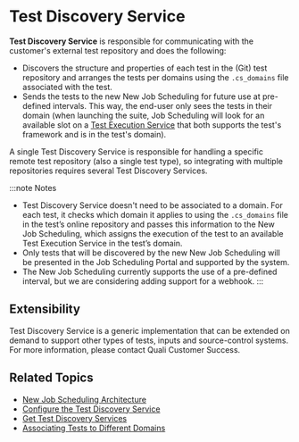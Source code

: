 # Test Discovery Service

**Test Discovery Service** is responsible for communicating with the customer's external test repository and does the following:

- Discovers the structure and properties of each test in the (Git) test repository and arranges the tests per domains using the `.cs_domains` file associated with the test.
- Sends the tests to the new New Job Scheduling for future use at pre-defined intervals. This way, the end-user only sees the tests in their domain (when launching the suite, Job Scheduling will look for an available slot on a [Test Execution Service](https://help.quali.com/Online%20Help/0.0/Portal/Content/IG/JSS/jss-tes.htm) that both supports the test's framework and is in the test's domain).

A single Test Discovery Service is responsible for handling a specific remote test repository (also a single test type), so integrating with multiple repositories requires several Test Discovery Services.

:::note Notes
- Test Discovery Service doesn't need to be associated to a domain. For each test, it checks which domain it applies to using the `.cs_domains` file in the test’s online repository and passes this information to the New Job Scheduling, which assigns the execution of the test to an available Test Execution Service in the test’s domain.
- Only tests that will be discovered by the new New Job Scheduling will be presented in the Job Scheduling Portal and supported by the system.
- The New Job Scheduling currently supports the use of a pre-defined interval, but we are considering adding support for a webhook.
:::

## Extensibility

Test Discovery Service is a generic implementation that can be extended on demand to support other types of tests, inputs and source-control systems. For more information, please contact Quali Customer Success.

## Related Topics

- [New Job Scheduling Architecture](https://help.quali.com/Online%20Help/0.0/Portal/Content/IG/JSS/jss-architecture.htm)
- [Configure the Test Discovery Service](https://help.quali.com/Online%20Help/0.0/Portal/Content/IG/JSS/jss-tds-config.htm)
- [Get Test Discovery Services](https://help.quali.com/Online%20Help/0.0/Portal/Content/API/JSS-API/jss-rest-api-get-tds.htm)
- [Associating Tests to Different Domains](https://help.quali.com/Online%20Help/0.0/Portal/Content/IG/JSS/jss-associate-tests-to-domain.htm)